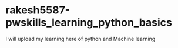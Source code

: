 # rakesh5587-pwskills_learning_python_basics
I will upload my learning here of python and Machine learning 
